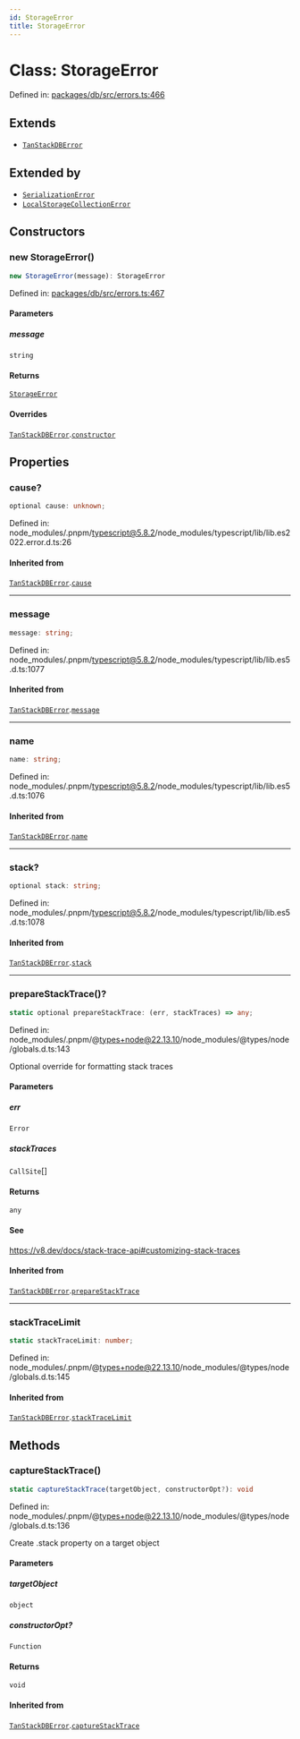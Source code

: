 ```yaml
---
id: StorageError
title: StorageError
---
```


<!-- DO NOT EDIT: this page is autogenerated from the type comments -->

# Class: StorageError

Defined in: [packages/db/src/errors.ts:466](https://github.com/TanStack/db/blob/main/packages/db/src/errors.ts#L466)

## Extends

- [`TanStackDBError`](../tanstackdberror.md)

## Extended by

- [`SerializationError`](../serializationerror.md)
- [`LocalStorageCollectionError`](../localstoragecollectionerror.md)

## Constructors

### new StorageError()

```ts
new StorageError(message): StorageError
```

Defined in: [packages/db/src/errors.ts:467](https://github.com/TanStack/db/blob/main/packages/db/src/errors.ts#L467)

#### Parameters

##### message

`string`

#### Returns

[`StorageError`](../storageerror.md)

#### Overrides

[`TanStackDBError`](../tanstackdberror.md).[`constructor`](../TanStackDBError.md#constructors)

## Properties

### cause?

```ts
optional cause: unknown;
```

Defined in: node\_modules/.pnpm/typescript@5.8.2/node\_modules/typescript/lib/lib.es2022.error.d.ts:26

#### Inherited from

[`TanStackDBError`](../tanstackdberror.md).[`cause`](../TanStackDBError.md#cause)

***

### message

```ts
message: string;
```

Defined in: node\_modules/.pnpm/typescript@5.8.2/node\_modules/typescript/lib/lib.es5.d.ts:1077

#### Inherited from

[`TanStackDBError`](../tanstackdberror.md).[`message`](../TanStackDBError.md#message-1)

***

### name

```ts
name: string;
```

Defined in: node\_modules/.pnpm/typescript@5.8.2/node\_modules/typescript/lib/lib.es5.d.ts:1076

#### Inherited from

[`TanStackDBError`](../tanstackdberror.md).[`name`](../TanStackDBError.md#name)

***

### stack?

```ts
optional stack: string;
```

Defined in: node\_modules/.pnpm/typescript@5.8.2/node\_modules/typescript/lib/lib.es5.d.ts:1078

#### Inherited from

[`TanStackDBError`](../tanstackdberror.md).[`stack`](../TanStackDBError.md#stack)

***

### prepareStackTrace()?

```ts
static optional prepareStackTrace: (err, stackTraces) => any;
```

Defined in: node\_modules/.pnpm/@types+node@22.13.10/node\_modules/@types/node/globals.d.ts:143

Optional override for formatting stack traces

#### Parameters

##### err

`Error`

##### stackTraces

`CallSite`[]

#### Returns

`any`

#### See

https://v8.dev/docs/stack-trace-api#customizing-stack-traces

#### Inherited from

[`TanStackDBError`](../tanstackdberror.md).[`prepareStackTrace`](../TanStackDBError.md#preparestacktrace)

***

### stackTraceLimit

```ts
static stackTraceLimit: number;
```

Defined in: node\_modules/.pnpm/@types+node@22.13.10/node\_modules/@types/node/globals.d.ts:145

#### Inherited from

[`TanStackDBError`](../tanstackdberror.md).[`stackTraceLimit`](../TanStackDBError.md#stacktracelimit)

## Methods

### captureStackTrace()

```ts
static captureStackTrace(targetObject, constructorOpt?): void
```

Defined in: node\_modules/.pnpm/@types+node@22.13.10/node\_modules/@types/node/globals.d.ts:136

Create .stack property on a target object

#### Parameters

##### targetObject

`object`

##### constructorOpt?

`Function`

#### Returns

`void`

#### Inherited from

[`TanStackDBError`](../tanstackdberror.md).[`captureStackTrace`](../TanStackDBError.md#capturestacktrace)
